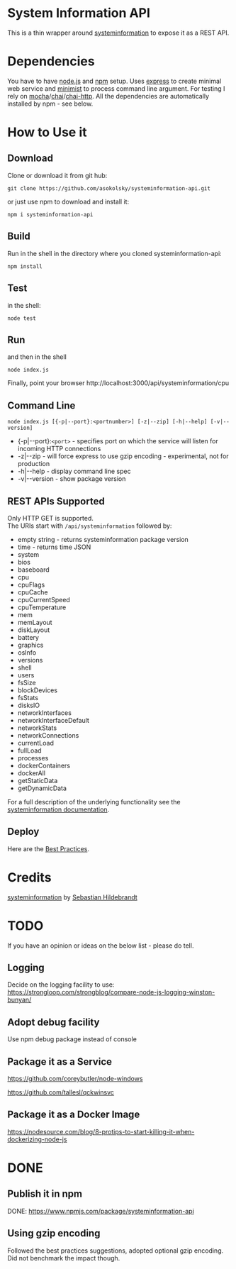 # System Information API
This is a thin wrapper around [systeminformation](https://www.npmjs.com/package/systeminformation) to expose it as a REST API.

# Dependencies
You have to have [node.js](https://nodejs.org/en/) and [npm](https://www.npmjs.com/) setup. Uses [express](http://expressjs.com) to create minimal web service and [minimist](https://github.com/substack/minimist) to process command line argument.  For testing I rely on [mocha](https://mochajs.org)/[chai](https://www.chaijs.com)/[chai-http](https://github.com/chaijs/chai-http).
All the dependencies are automatically installed by npm - see below.


# How to Use it

## Download

Clone or download it from git hub:

```git clone https://github.com/asokolsky/systeminformation-api.git```

or just use npm to download and install it:

```npm i systeminformation-api```

## Build
Run in the shell in the directory where you cloned systeminformation-api:

```npm install```

## Test
in the shell:

```node test```

## Run
and then in the shell

```node index.js```

Finally, point your browser
http://localhost:3000/api/systeminformation/cpu

## Command Line

```
node index.js [{-p|--port}:<portnumber>] [-z|--zip] [-h|--help] [-v|--version]
```

- {-p|--port}:```<port>``` - specifies port on which the service will listen for incoming HTTP connections
- -z|--zip - will force express to use gzip encoding - experimental, not for production
- -h|--help - display command line spec
- -v|--version - show package version


## REST APIs Supported

Only HTTP GET is supported.   
The URIs start with ```/api/systeminformation``` followed by:

- empty string - returns systeminformation package version
- time - returns time JSON
- system
- bios
- baseboard
- cpu
- cpuFlags
- cpuCache
- cpuCurrentSpeed
- cpuTemperature
- mem
- memLayout
- diskLayout
- battery
- graphics
- osInfo
- versions
- shell
- users
- fsSize
- blockDevices
- fsStats
- disksIO
- networkInterfaces
- networkInterfaceDefault
- networkStats
- networkConnections
- currentLoad
- fullLoad
- processes
- dockerContainers
- dockerAll
- getStaticData
- getDynamicData

For a full description of the underlying functionality see the [systeminformation documentation](https://www.npmjs.com/package/systeminformation).

## Deploy
Here are the [Best Practices](https://expressjs.com/en/advanced/best-practice-performance.html).

# Credits
[systeminformation](https://www.npmjs.com/package/systeminformation)
 by [Sebastian Hildebrandt](https://github.com/sebhildebrandt)

# TODO

If you have an opinion or ideas on the below list - please do tell.

## Logging
Decide on the logging facility to use: https://strongloop.com/strongblog/compare-node-js-logging-winston-bunyan/


## Adopt debug facility
Use npm debug package instead of console

## Package it as a Service
https://github.com/coreybutler/node-windows

https://github.com/tallesl/qckwinsvc

## Package it as a Docker Image
https://nodesource.com/blog/8-protips-to-start-killing-it-when-dockerizing-node-js

# DONE
## Publish it in npm
DONE: https://www.npmjs.com/package/systeminformation-api

## Using gzip encoding
Followed the best practices suggestions, adopted optional gzip encoding.  Did not benchmark the impact though.